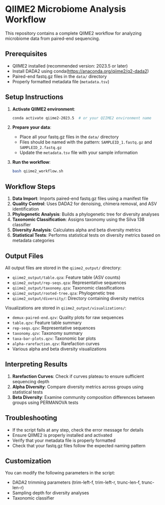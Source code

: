 # QIIME2 Microbiome Analysis Workflow

This repository contains a complete QIIME2 workflow for analyzing microbiome data from paired-end sequencing.

## Prerequisites

- QIIME2 installed (recommended version: 2023.5 or later)
- Install DADA2 using conda(https://anaconda.org/qiime2/q2-dada2) 
- Paired-end fastq.gz files in the `data/` directory
- Properly formatted metadata file (`metadata.tsv`)

## Setup Instructions

1. **Activate QIIME2 environment**:
   ```bash
   conda activate qiime2-2023.5  # or your QIIME2 environment name
   ```

2. **Prepare your data**:
   - Place all your fastq.gz files in the `data/` directory
   - Files should be named with the pattern: `SAMPLEID_1.fastq.gz` and `SAMPLEID_2.fastq.gz`
   - Update the `metadata.tsv` file with your sample information

3. **Run the workflow**:
   ```bash
   bash qiime2_workflow.sh
   ```

## Workflow Steps

1. **Data Import**: Imports paired-end fastq.gz files using a manifest file
2. **Quality Control**: Uses DADA2 for denoising, chimera removal, and ASV identification
3. **Phylogenetic Analysis**: Builds a phylogenetic tree for diversity analyses
4. **Taxonomic Classification**: Assigns taxonomy using the Silva 138 classifier
5. **Diversity Analysis**: Calculates alpha and beta diversity metrics
6. **Statistical Tests**: Performs statistical tests on diversity metrics based on metadata categories

## Output Files

All output files are stored in the `qiime2_output/` directory:

- `qiime2_output/table.qza`: Feature table (ASV counts)
- `qiime2_output/rep-seqs.qza`: Representative sequences
- `qiime2_output/taxonomy.qza`: Taxonomic classifications
- `qiime2_output/rooted-tree.qza`: Phylogenetic tree
- `qiime2_output/diversity/`: Directory containing diversity metrics

Visualizations are stored in `qiime2_output/visualizations/`:

- `demux-paired-end.qzv`: Quality plots for raw sequences
- `table.qzv`: Feature table summary
- `rep-seqs.qzv`: Representative sequences
- `taxonomy.qzv`: Taxonomy summary
- `taxa-bar-plots.qzv`: Taxonomic bar plots
- `alpha-rarefaction.qzv`: Rarefaction curves
- Various alpha and beta diversity visualizations

## Interpreting Results

1. **Rarefaction Curves**: Check if curves plateau to ensure sufficient sequencing depth
2. **Alpha Diversity**: Compare diversity metrics across groups using statistical tests
3. **Beta Diversity**: Examine community composition differences between groups using PERMANOVA tests

## Troubleshooting

- If the script fails at any step, check the error message for details
- Ensure QIIME2 is properly installed and activated
- Verify that your metadata file is properly formatted
- Check that your fastq.gz files follow the expected naming pattern

## Customization

You can modify the following parameters in the script:

- DADA2 trimming parameters (trim-left-f, trim-left-r, trunc-len-f, trunc-len-r)
- Sampling depth for diversity analyses
- Taxonomic classifier

